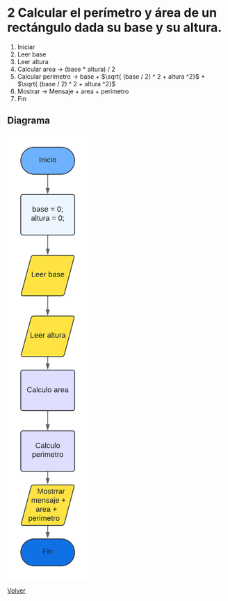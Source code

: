 # 2 Calcular el perímetro y área de un rectángulo dada su base y su altura.

1. Iniciar
3. Leer base
4. Leer altura
5. Calcular area -> (base * altura) / 2
6. Calcular perimetro -> base + $\sqrt{ (base / 2) ^ 2 + altura ^2}$   + $\sqrt{ (base / 2) ^ 2 + altura ^2}$ 
7. Mostrar -> Mensaje + area + perimetro
8. Fin

## Diagrama
<img src=img/Act2.png>

<a href=README.md > Volver </a>

